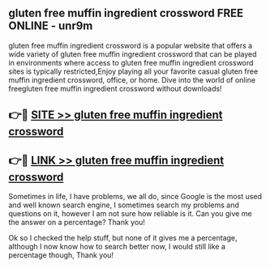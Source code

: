 ## gluten free muffin ingredient crossword FREE ONLINE - unr9m

gluten free muffin ingredient crossword is a popular website that offers a wide variety of gluten free muffin ingredient crossword that can be played in environments where access to gluten free muffin ingredient crossword sites is typically restricted,Enjoy playing all your favorite casual gluten free muffin ingredient crossword, office, or home. Dive into the world of online freegluten free muffin ingredient crossword without downloads!

## 👉🔴 [SITE >> gluten free muffin ingredient crossword](http://news.freeplayer.one?title=gluten_free_muffin_ingredient_crossword&ref=FRRE)

## 👉🔴 [LINK >> gluten free muffin ingredient crossword](http://news.freeplayer.one?title=gluten_free_muffin_ingredient_crossword&ref=FREE)

Sometimes in life, I have problems, we all do, since Google is the most used and well known search engine, I sometimes search my problems and questions on it, however I am not sure how reliable is it. Can you give me the answer on a percentage? Thank you!

Ok so I checked the help stuff, but none of it gives me a percentage, although I now know how to search better now, I would still like a percentage though, Thank you!